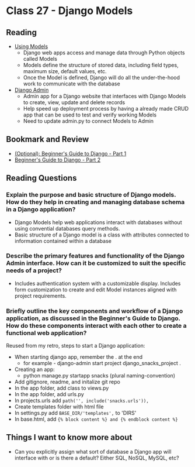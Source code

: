 # Class 27 - Django Models

## Reading

- [Using Models](https://developer.mozilla.org/en-US/docs/Learn/Server-side/Django/Models)
    - Django web apps access and manage data through Python objects called Models
    - Models define the structure of stored data, including field types, maximum size, default values, etc.
    - Once the Model is defined, Django will do all the under-the-hood work to communicate with the database
- [Django Admin](https://developer.mozilla.org/en-US/docs/Learn/Server-side/Django/Admin_site)
    - Admin app for a Django website that interfaces with Django Models to create, view, update and delete records
    - Help speed up deployment process by having a already made CRUD app that can be used to test and verify working Models
    - Need to update admin.py to connect Models to Admin

## Bookmark and Review

- [(Optional): Beginner's Guide to Django - Part 1](https://simpleisbetterthancomplex.com/series/2017/09/04/a-complete-beginners-guide-to-django-part-1.html)
- [Beginner's Guide to Django - Part 2](https://simpleisbetterthancomplex.com/series/2017/09/11/a-complete-beginners-guide-to-django-part-2.html)

## Reading Questions

### Explain the purpose and basic structure of Django models. How do they help in creating and managing database schema in a Django application?

- Django Models help web applications interact with databases without using convential databases query methods. 
- Basic structure of a Django model is a class with attributes connected to information contained within a database

### Describe the primary features and functionality of the Django Admin interface. How can it be customized to suit the specific needs of a project?

- Includes authentication system with a customizable display. Includes form customization to create and edit Model instances aligned with project requirements.

### Briefly outline the key components and workflow of a Django application, as discussed in the Beginner's Guide to Django. How do these components interact with each other to create a functional web application?

Reused from my retro, steps to start a Django application:
- When starting django app, remember the . at the end
    - for example - django-admin start project django_snacks_project .
- Creating an app:
    - python manage.py startapp snacks (plural naming-convention)
- Add gitignore, readme, and initalize git repo
- In the app folder, add class to views.py
- In the app folder, add urls.py
- In projects.urls add ```path('', include('snacks.urls')),```
- Create templates folder with html file
- In settings.py add ```BASE_DIR/'templates',``` to 'DIRS'
- In base.html, add ```{% block content %} and {% endblock content %}```

## Things I want to know more about

- Can you explicitly assign what sort of database a Django app will interface with or is there a default? Either SQL, NoSQL, MySQL, etc?
